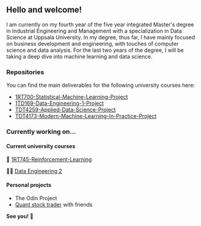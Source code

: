 ## Hello and welcome!

I am currently on my fourth year of the five year integrated Master's degree in Industrial Engineering and Management with a specialization in Data Science at Uppsala University. In my degree, thus far, I have mainly focused on business development and engineering, with touches of computer science and data analysis. For the last two years of the degree, I will be taking a deep dive into machine learning and data science.

### Repositories

You can find the main deliverables for the following university courses here:
- [1RT700-Statistical-Machine-Learning-Project](https://github.com/alexandersundquist/1RT700-Statistical-Machine-Learning-Project)
- [1TD169-Data-Engineering-1-Project](https://github.com/alexandersundquist/1TD169-Data-Engineering-1-Project)
- [TDT4259-Applied-Data-Science-Project](https://github.com/alexandersundquist/TDT4259-Applied-Data-Science-Project)
- [TDT4173-Modern-Machine-Learning-In-Practice-Project](https://github.com/alexandersundquist/TDT4173-Modern-Machine-Learning-In-Practice-Project)

### Currently working on...

#### Current university courses
  🤖 [1RT745-Reinforcement-Learning](https://github.com/alexandersundquist/1RT745-Reinforcement-Learning)
  
  👨‍💻 [Data Engineering 2](https://github.com/alexandersundquist/1TD076--Data-Engineering-2)

#### Personal projects
- The Odin Project
- [Quant stock trader](https://github.com/Hanadabdullahi/QuantStockTrader) with friends

**See you! 👋**

<!---
alexandersundquist/alexandersundquist is a ✨ special ✨ repository because its `README.md` (this file) appears on your GitHub profile.
You can click the Preview link to take a look at your changes.
--->
